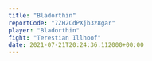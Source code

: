 ```yaml
---
title: "Bladorthin"
reportCode: "7ZH2CdPXjb3z8gar"
player: "Bladorthin"
fight: "Terestian Illhoof"
date: 2021-07-21T20:24:36.112000+00:00
---
```

